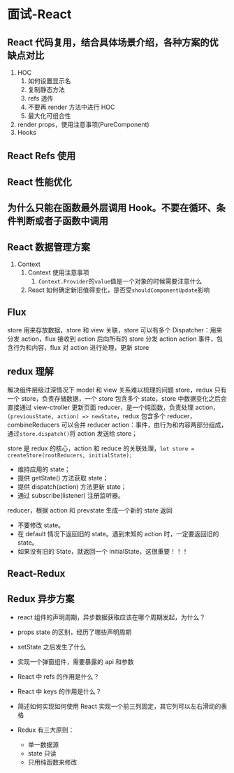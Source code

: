 # 面试-React

## React 代码复用，结合具体场景介绍，各种方案的优缺点对比

1. HOC
   1. 如何设置显示名
   2. 复制静态方法
   3. refs 透传
   4. 不要再 render 方法中进行 HOC
   5. 最大化可组合性
2. render props，使用注意事项(PureComponent)
3. Hooks

## React Refs 使用

## React 性能优化

## 为什么只能在函数最外层调用 Hook。不要在循环、条件判断或者子函数中调用

## React 数据管理方案

1. Context
   1. Context 使用注意事项
      1. `Context.Provider`的`value`值是一个对象的时候需要注意什么
   2. React 如何确定新旧值得变化，是否受`shouldComponentUpdate`影响

## Flux

store 用来存放数据，store 和 view 关联，store 可以有多个
Dispatcher：用来分发 action，flux 接收到 action 后向所有的 store 分发 action
action 事件，包含行为和内容，flux 对 action 进行处理，更新 store

## redux 理解

解决组件层级过深情况下 model 和 view 关系难以梳理的问题
store，redux 只有一个 store，负责存储数据，一个 store 包含多个 state，store 中数据变化之后会直接通过 view-ctroller 更新页面
reducer，是一个纯函数，负责处理 action，`(previousState, action) => newState`，redux 包含多个 reducer，combineReducers 可以合并 reducer
action：事件，由行为和内容两部分组成，通过`store.dispatch()`将 action 发送给 store；

store 是 redux 的核心，action 和 reduce 的关联处理，`let store = createStore(rootReducers, initialState);`

- 维持应用的 state；
- 提供 getState() 方法获取 state；
- 提供 dispatch(action) 方法更新 state；
- 通过 subscribe(listener) 注册监听器。

reducer，根据 action 和 prevstate 生成一个新的 state 返回

- 不要修改 state。
- 在 default 情况下返回旧的 state。遇到未知的 action 时，一定要返回旧的 state。
- 如果没有旧的 State，就返回一个 initialState，这很重要！！！

## React-Redux

## Redux 异步方案

- react 组件的声明周期，异步数据获取应该在哪个周期发起，为什么？
- props state 的区别，经历了哪些声明周期
- setState 之后发生了什么
- 实现一个弹窗组件，需要暴露的 api 和参数
- React 中 refs 的作用是什么？
- React 中 keys 的作用是什么？
- 简述如何实现如何使用 React 实现一个前三列固定，其它列可以左右滑动的表格

- Redux 有三大原则：
  - 单一数据源
  - state 只读
  - 只用纯函数来修改
